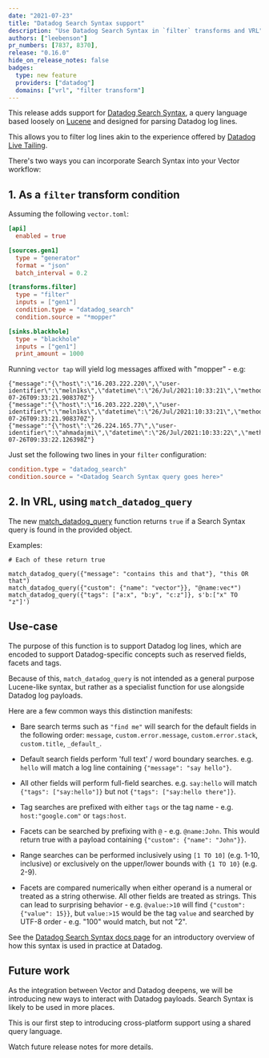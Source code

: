 ```yaml
---
date: "2021-07-23"
title: "Datadog Search Syntax support"
description: "Use Datadog Search Syntax in `filter` transforms and VRL"
authors: ["leebenson"]
pr_numbers: [7837, 8370],
release: "0.16.0"
hide_on_release_notes: false
badges:
  type: new feature
  providers: ["datadog"]
  domains: ["vrl", "filter transform"]
---
```


This release adds support for [Datadog Search Syntax](datadog_seach_syntax), a
query language based loosely on [Lucene][] and designed for parsing
Datadog log lines.

This allows you to filter log lines  akin to the experience offered by [Datadog
Live Tailing](datadog_live_tailing).

There's two ways you can incorporate Search Syntax into your Vector workflow:

## 1. As a `filter` transform condition

Assuming the following `vector.toml`:

```toml
[api]
  enabled = true

[sources.gen1]
  type = "generator"
  format = "json"
  batch_interval = 0.2

[transforms.filter]
  type = "filter"
  inputs = ["gen1"]
  condition.type = "datadog_search"
  condition.source = "*mopper"

[sinks.blackhole]
  type = "blackhole"
  inputs = ["gen1"]
  print_amount = 1000
```

Running `vector tap` will yield log messages affixed with "mopper" - e.g:

```
{"message":"{\"host\":\"16.203.222.220\",\"user-identifier\":\"meln1ks\",\"datetime\":\"26/Jul/2021:10:33:21\",\"method\":\"POST\",\"request\":\"/apps/deploy\",\"protocol\":\"HTTP/1.1\",\"status\":\"501\",\"bytes\":29112,\"referer\":\"https://for.net/booper/bopper/mooper/mopper\"}","timestamp":"2021-07-26T09:33:21.908370Z"}
{"message":"{\"host\":\"16.203.222.220\",\"user-identifier\":\"meln1ks\",\"datetime\":\"26/Jul/2021:10:33:21\",\"method\":\"POST\",\"request\":\"/apps/deploy\",\"protocol\":\"HTTP/1.1\",\"status\":\"501\",\"bytes\":29112,\"referer\":\"https://for.net/booper/bopper/mooper/mopper\"}","timestamp":"2021-07-26T09:33:21.908370Z"}
{"message":"{\"host\":\"26.224.165.77\",\"user-identifier\":\"ahmadajmi\",\"datetime\":\"26/Jul/2021:10:33:22\",\"method\":\"POST\",\"request\":\"/apps/deploy\",\"protocol\":\"HTTP/2.0\",\"status\":\"501\",\"bytes\":6119,\"referer\":\"https://make.de/observability/metrics/production\"}","timestamp":"2021-07-26T09:33:22.126398Z"}
```

Just set the following two lines in your `filter` configuration:

```toml
condition.type = "datadog_search"
condition.source = "<Datadog Search Syntax query goes here>"
```

## 2. In VRL, using `match_datadog_query`

The new [match_datadog_query](match_datadog_query) function returns `true` if a
Search Syntax query is found in the provided object.

Examples:

```
# Each of these return true

match_datadog_query({"message": "contains this and that"}, "this OR that")
match_datadog_query({"custom": {"name": "vector"}}, "@name:vec*")
match_datadog_query({"tags": ["a:x", "b:y", "c:z"]}, s'b:["x" TO "z"]')
```

## Use-case

The purpose of this function is to support Datadog log lines, which are encoded
to support Datadog-specific concepts such as reserved fields, facets and tags.

Because of this, `match_datadog_query` is not intended as a general purpose
Lucene-like syntax, but rather as a specialist function for  use alongside
Datadog log payloads.

Here are a few common ways this distinction manifests:

* Bare search terms such as `"find me"` will search for the default fields in
  the following order: `message`, `custom.error.message`, `custom.error.stack`,
  `custom.title`, `_default_`.

* Default search fields perform 'full text' / word boundary searches. e.g.
  `hello` will match a log line containing `{"message": "say hello"}`.

* All other fields will perform full-field searches. e.g. `say:hello` will match
  `{"tags": ["say:hello"]}` but not `{"tags": ["say:hello there"]}`.

* Tag searches are prefixed with either `tags` or the tag name - e.g.
  `host:"google.com"` or `tags:host`.

* Facets can be searched by prefixing with `@` - e.g. `@name:John`. This would
  return true with a payload containing `{"custom": {"name": "John"}}`.

* Range searches can be performed inclusively using `[1 TO 10]` (e.g. 1-10,
  inclusive) or exclusively on the upper/lower bounds with `{1 TO 10}` (e.g.
  2-9).

* Facets are compared numerically when either operand is a numeral or treated as
  a string otherwise. All other fields are treated as strings. This can lead to
  surprising behavior - e.g. `@value:>10` will find `{"custom": {"value": 15}}`,
  but `value:>15` would be the tag `value` and searched by UTF-8 order - e.g.
  "100" would match, but not "2".

See the [Datadog Search Syntax docs page](datadog_search_syntax) for an
introductory overview of how this syntax is used in practice at Datadog.

## Future work

As the integration between Vector and Datadog deepens, we will be introducing
new ways to interact with Datadog payloads. Search Syntax is likely to be used
in more places.

This is our first step to introducing cross-platform support using a shared
query language.

Watch future release notes for more details.

[lucene]: https://lucene.apache.org/
[datadog_search_syntax]: https://docs.datadoghq.com/logs/explorer/search_syntax/
[datadog_live_tailing]: https://docs.datadoghq.com/logs/explorer/live_tail/
[match_datadog_query]: /docs/reference/vrl/functions/#match_datadog_query

